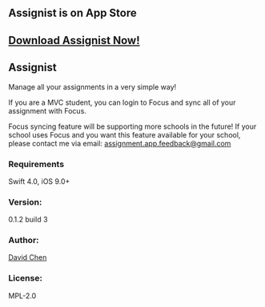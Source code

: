 ## Assignist is on App Store
## [Download Assignist Now!][1]

## Assignist
Manage all your assignments in a very simple way!

If you are a MVC student, you can login to Focus and sync all of your assignment with Focus.

Focus syncing feature will be supporting more schools in the future! If your school uses Focus and you want this feature available for your school, please contact me via email: assignment.app.feedback@gmail.com

### Requirements
Swift 4.0, iOS 9.0+

### Version:
0.1.2 build 3

### Author:
[David Chen][2]

### License:
MPL-2.0

[1]:	https://itunes.apple.com/us/app/assignments/id1281376562
[2]:	http://cwsoft.cc

